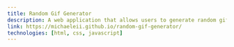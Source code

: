 ```yaml
---
title: Random Gif Generator
description: A web application that allows users to generate random gifs.
link: https://michaeleii.github.io/random-gif-generator/
technologies: [html, css, javascript]
---
```

